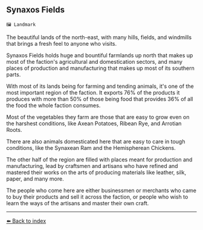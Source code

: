 ## Synaxos Fields

`🖼️ Landmark`

The beautiful lands of the north-east, with many hills, fields, and windmills that brings a fresh feel to anyone who visits.

Synaxos Fields holds huge and bountiful farmlands up north that makes up most of the faction's agricultural and domestication sectors, and many places of production and manufacturing that makes up most of its southern parts.

With most of its lands being for farming and tending animals, it's one of the most important region of the faction. It exports 76% of the products it produces with more than 50% of those being food that provides 36% of all the food the whole faction consumes. 

Most of the vegetables they farm are those that are easy to grow even on the harshest conditions, like Axean Potatoes, Ribean Rye, and Arrotian Roots. 

There are also animals domesticated here that are easy to care in tough conditions, like the Synaxean Ram and the Hemispherean Chickens.

The other half of the region are filled with places meant for production and manufacturing, lead by craftsmen and artisans who have refined and mastered their works on the arts of producing materials like leather, silk, paper, and many more. 

The people who come here are either businessmen or merchants who came to buy their products and sell it across the faction, or people who wish to learn the ways of the artisans and master their own craft.


----------
[⬅️ Back to index](../refs/index.md)